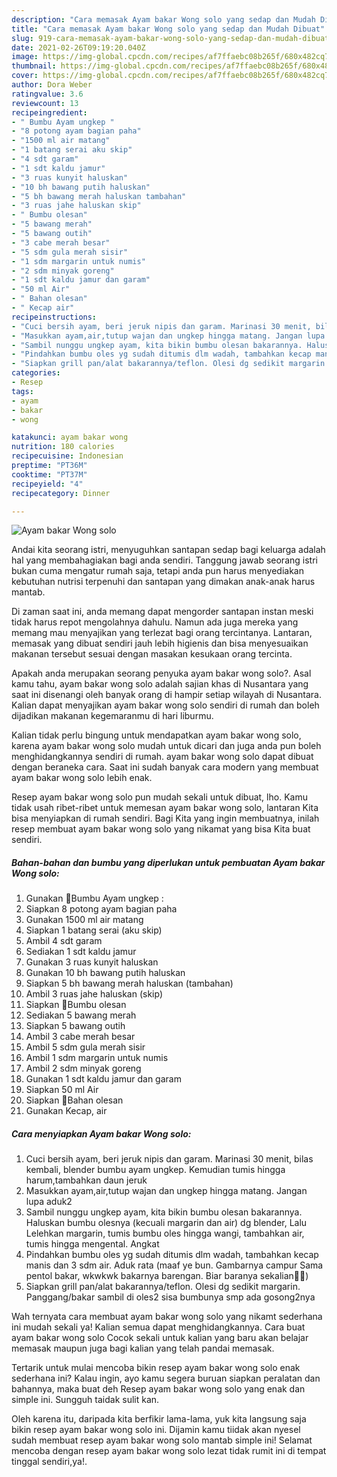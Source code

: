 ```yaml
---
description: "Cara memasak Ayam bakar Wong solo yang sedap dan Mudah Dibuat"
title: "Cara memasak Ayam bakar Wong solo yang sedap dan Mudah Dibuat"
slug: 919-cara-memasak-ayam-bakar-wong-solo-yang-sedap-dan-mudah-dibuat
date: 2021-02-26T09:19:20.040Z
image: https://img-global.cpcdn.com/recipes/af7ffaebc08b265f/680x482cq70/ayam-bakar-wong-solo-foto-resep-utama.jpg
thumbnail: https://img-global.cpcdn.com/recipes/af7ffaebc08b265f/680x482cq70/ayam-bakar-wong-solo-foto-resep-utama.jpg
cover: https://img-global.cpcdn.com/recipes/af7ffaebc08b265f/680x482cq70/ayam-bakar-wong-solo-foto-resep-utama.jpg
author: Dora Weber
ratingvalue: 3.6
reviewcount: 13
recipeingredient:
- " Bumbu Ayam ungkep "
- "8 potong ayam bagian paha"
- "1500 ml air matang"
- "1 batang serai aku skip"
- "4 sdt garam"
- "1 sdt kaldu jamur"
- "3 ruas kunyit haluskan"
- "10 bh bawang putih haluskan"
- "5 bh bawang merah haluskan tambahan"
- "3 ruas jahe haluskan skip"
- " Bumbu olesan"
- "5 bawang merah"
- "5 bawang outih"
- "3 cabe merah besar"
- "5 sdm gula merah sisir"
- "1 sdm margarin untuk numis"
- "2 sdm minyak goreng"
- "1 sdt kaldu jamur dan garam"
- "50 ml Air"
- " Bahan olesan"
- " Kecap air"
recipeinstructions:
- "Cuci bersih ayam, beri jeruk nipis dan garam. Marinasi 30 menit, bilas kembali, blender bumbu ayam ungkep. Kemudian tumis hingga harum,tambahkan daun jeruk"
- "Masukkan ayam,air,tutup wajan dan ungkep hingga matang. Jangan lupa aduk2"
- "Sambil nunggu ungkep ayam, kita bikin bumbu olesan bakarannya. Haluskan bumbu olesnya (kecuali margarin dan air) dg blender, Lalu Lelehkan margarin, tumis bumbu oles hingga wangi, tambahkan air, tumis hingga mengental. Angkat"
- "Pindahkan bumbu oles yg sudah ditumis dlm wadah, tambahkan kecap manis dan 3 sdm air. Aduk rata (maaf ye bun. Gambarnya campur Sama pentol bakar, wkwkwk bakarnya barengan. Biar baranya sekalian🤣🤣)"
- "Siapkan grill pan/alat bakarannya/teflon. Olesi dg sedikit margarin. Panggang/bakar sambil di oles2 sisa bumbunya smp ada gosong2nya"
categories:
- Resep
tags:
- ayam
- bakar
- wong

katakunci: ayam bakar wong 
nutrition: 180 calories
recipecuisine: Indonesian
preptime: "PT36M"
cooktime: "PT37M"
recipeyield: "4"
recipecategory: Dinner

---
```



![Ayam bakar Wong solo](https://img-global.cpcdn.com/recipes/af7ffaebc08b265f/680x482cq70/ayam-bakar-wong-solo-foto-resep-utama.jpg)

Andai kita seorang istri, menyuguhkan santapan sedap bagi keluarga adalah hal yang membahagiakan bagi anda sendiri. Tanggung jawab seorang istri bukan cuma mengatur rumah saja, tetapi anda pun harus menyediakan kebutuhan nutrisi terpenuhi dan santapan yang dimakan anak-anak harus mantab.

Di zaman  saat ini, anda memang dapat mengorder santapan instan meski tidak harus repot mengolahnya dahulu. Namun ada juga mereka yang memang mau menyajikan yang terlezat bagi orang tercintanya. Lantaran, memasak yang dibuat sendiri jauh lebih higienis dan bisa menyesuaikan makanan tersebut sesuai dengan masakan kesukaan orang tercinta. 



Apakah anda merupakan seorang penyuka ayam bakar wong solo?. Asal kamu tahu, ayam bakar wong solo adalah sajian khas di Nusantara yang saat ini disenangi oleh banyak orang di hampir setiap wilayah di Nusantara. Kalian dapat menyajikan ayam bakar wong solo sendiri di rumah dan boleh dijadikan makanan kegemaranmu di hari liburmu.

Kalian tidak perlu bingung untuk mendapatkan ayam bakar wong solo, karena ayam bakar wong solo mudah untuk dicari dan juga anda pun boleh menghidangkannya sendiri di rumah. ayam bakar wong solo dapat dibuat dengan beraneka cara. Saat ini sudah banyak cara modern yang membuat ayam bakar wong solo lebih enak.

Resep ayam bakar wong solo pun mudah sekali untuk dibuat, lho. Kamu tidak usah ribet-ribet untuk memesan ayam bakar wong solo, lantaran Kita bisa menyiapkan di rumah sendiri. Bagi Kita yang ingin membuatnya, inilah resep membuat ayam bakar wong solo yang nikamat yang bisa Kita buat sendiri.

<!--inarticleads1-->

##### Bahan-bahan dan bumbu yang diperlukan untuk pembuatan Ayam bakar Wong solo:

1. Gunakan  🌻Bumbu Ayam ungkep :
1. Siapkan 8 potong ayam bagian paha
1. Gunakan 1500 ml air matang
1. Siapkan 1 batang serai (aku skip)
1. Ambil 4 sdt garam
1. Sediakan 1 sdt kaldu jamur
1. Gunakan 3 ruas kunyit haluskan
1. Gunakan 10 bh bawang putih haluskan
1. Siapkan 5 bh bawang merah haluskan (tambahan)
1. Ambil 3 ruas jahe haluskan (skip)
1. Siapkan  🌻Bumbu olesan
1. Sediakan 5 bawang merah
1. Siapkan 5 bawang outih
1. Ambil 3 cabe merah besar
1. Ambil 5 sdm gula merah sisir
1. Ambil 1 sdm margarin untuk numis
1. Ambil 2 sdm minyak goreng
1. Gunakan 1 sdt kaldu jamur dan garam
1. Siapkan 50 ml Air
1. Siapkan  🌻Bahan olesan
1. Gunakan  Kecap, air




<!--inarticleads2-->

##### Cara menyiapkan Ayam bakar Wong solo:

1. Cuci bersih ayam, beri jeruk nipis dan garam. Marinasi 30 menit, bilas kembali, blender bumbu ayam ungkep. Kemudian tumis hingga harum,tambahkan daun jeruk
1. Masukkan ayam,air,tutup wajan dan ungkep hingga matang. Jangan lupa aduk2
1. Sambil nunggu ungkep ayam, kita bikin bumbu olesan bakarannya. Haluskan bumbu olesnya (kecuali margarin dan air) dg blender, Lalu Lelehkan margarin, tumis bumbu oles hingga wangi, tambahkan air, tumis hingga mengental. Angkat
1. Pindahkan bumbu oles yg sudah ditumis dlm wadah, tambahkan kecap manis dan 3 sdm air. Aduk rata (maaf ye bun. Gambarnya campur Sama pentol bakar, wkwkwk bakarnya barengan. Biar baranya sekalian🤣🤣)
1. Siapkan grill pan/alat bakarannya/teflon. Olesi dg sedikit margarin. Panggang/bakar sambil di oles2 sisa bumbunya smp ada gosong2nya




Wah ternyata cara membuat ayam bakar wong solo yang nikamt sederhana ini mudah sekali ya! Kalian semua dapat menghidangkannya. Cara buat ayam bakar wong solo Cocok sekali untuk kalian yang baru akan belajar memasak maupun juga bagi kalian yang telah pandai memasak.

Tertarik untuk mulai mencoba bikin resep ayam bakar wong solo enak sederhana ini? Kalau ingin, ayo kamu segera buruan siapkan peralatan dan bahannya, maka buat deh Resep ayam bakar wong solo yang enak dan simple ini. Sungguh taidak sulit kan. 

Oleh karena itu, daripada kita berfikir lama-lama, yuk kita langsung saja bikin resep ayam bakar wong solo ini. Dijamin kamu tiidak akan nyesel sudah membuat resep ayam bakar wong solo mantab simple ini! Selamat mencoba dengan resep ayam bakar wong solo lezat tidak rumit ini di tempat tinggal sendiri,ya!.

